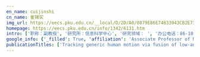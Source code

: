 ```yaml
---
en_name: cuijinshi
cn_name: 崔锦实
img_url: https://eecs.pku.edu.cn/__local/D/2D/A0/0879E86E74833943CB2E732967E_9A3C38CC_BD6.vsb?e=.jpg
homepage: https://eecs.pku.edu.cn/info/1342/6131.htm
intro: ['职称：副教授', '研究所：信息科学中心', '研究领域： ', '办公电话：86-10-62759076', '电子邮件：cjs@cis.pku.edu.cn', '个人主页： ']
google_info: {'_filled': True, 'affiliation': 'Associate Professor of Machine Intelligence, Peking University', 'citedby': 1348, 'citedby5y': 739, 'cites_per_year': {2006: 11, 2007: 11, 2008: 29, 2009: 48, 2010: 93, 2011: 78, 2012: 94, 2013: 117, 2014: 109, 2015: 94, 2016: 86, 2017: 91, 2018: 255, 2019: 190, 2020: 23}}
publicationTitles: ['Tracking generic human motion via fusion of low-and high-dimensional approaches', 'Laser-based detection and tracking of multiple people in crowds', 'Fusion of low-and high-dimensional approaches by trackers sampling for generic human motion tracking', 'Vision-based multiple interacting targets tracking via on-line supervised learning', 'Multi-modal tracking of people using laser scanners and video camera', 'Tracking multiple people using laser and vision', 'SLAM in a dynamic large outdoor environment using a laser scanner', 'Visual analysis of child-adult interactive behaviors in video sequences', 'Detection and tracking of moving objects at intersections using a network of laser scanners', 'An online approach: Learning-semantic-scene-by-tracking and tracking-by-learning-semantic-scene', 'Laser-based interacting people tracking using multi-level observations', 'Robust tracking of multiple people in crowds using laser range scanners', 'A laser-scanner-based approach toward driving safety and traffic data collection', 'Sensing an intersection using a network of laser scanners and video cameras', 'Visual hand motion capture for guiding a dexterous hand', 'Moving object classification using horizontal laser scan data', 'Pairwise LIDAR calibration using multi-type 3D geometric features in natural scene', 'Omni-directional detection and tracking of on-road vehicles using multiple horizontal laser scanners', 'A fully online and unsupervised system for large and high-density area surveillance: Tracking, semantic scene learning and abnormality detection', 'Fusion of detection and matching based approaches for laser based multiple people tracking', 'Tracking interacting targets with laser scanner via on-line supervised learning', 'Fusion of laser and vision for multiple targets tracking via on-line learning', 'Calibration method for multiple 2d lidars system', 'Model-based visual hand posture tracking for guiding a dexterous robotic hand', 'Monocular visual localization using road structural features', 'Bayesian fusion of laser and vision for multiple people detection and tracking', 'Probabilistic Detection-based Particle Filter for Multi-target Tracking.', 'Monitoring an intersection using a network of laser scanners', 'Local spatio-temporal feature based voting framework for complex human activity detection and localization', 'Driving safety and traffic data collection-A laser scanner based approach', 'Laser-based tracking of multiple interacting pedestrians via on-line learning', 'An online system for multiple interacting targets tracking: Fusion of laser and vision, tracking and learning', 'Sensor alignment towards an omni-directional measurement using an intelligent vehicle', 'Head pose based intention prediction using discrete dynamic bayesian network', 'Trajectory analysis of moving objects at intersection based on laser-data', 'A novel laser-based system: Fully online detection of abnormal activity via an unsupervised method', 'Vision-based hand motion capture using genetic algorithm', 'Object tracking via temporal consistency dictionary learning', "Gaze Estimation in Children's Peer-Play Scenarios", "Video based children's social behavior classification in peer-play scenarios", 'Monocular pedestrian tracking from a moving vehicle', 'Visual context based infant activity analysis', 'Specialized gaze estimation for children by convolutional neural network and domain adaptation', 'Ego-centric traffic behavior understanding through multi-level vehicle trajectory analysis', 'Vehicle trajectory collection using on-board multi-lidars for driving behavior analysis', 'Combining laser-scanning data and images for target tracking and scene modeling', 'Telemanipulation via internet based on human-robot cooperation', 'Road structural feature based monocular visual localization for intelligent vehicle', 'Joint estimation of head pose and visual focus of attention', 'Foreground object detection by motion-based grouping of object parts', 'A boosted JPDA-particle filter for multi-target tracking', 'Evaluation of a laser-based multi-people detection and tracking system', 'Towards Robust Multi-people Tracking by Laser and Vision', 'Computer vision analysis for children’s social play classification in peer-play scenarios', 'Object detection by common fate Hough transform', 'Hierarchical detection of moving targets on moving platforms', 'Traffic Data Collection and Analysis for Intersection Using a Network of Laser Scanners', 'Real-Time Detection and Tracking of Multiple People in Laser Scan Frames', 'Computer Vision ACCV 2007', 'Infant Attachment Prediction Using Vision and Audio Features in Mother-Infant Interaction', "Recognition of Infants' Gaze Behaviors and Emotions", "Improving Children's Gaze Prediction via Separate Facial Areas and Attention Shift Cue", 'Synchronized ego-motion recovery of two face-to-face cameras', 'Teleoperation by telerobot with predictive simulation', 'Off-road visual localization using monocular camera and nodding LiDAR', 'Pose-Aware Face Alignment based on CNN and 3DMM']
---
```

